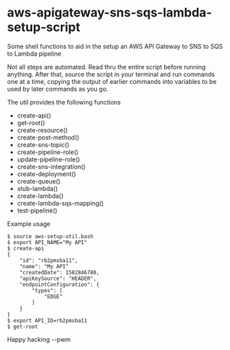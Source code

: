 # aws-apigateway-sns-sqs-lambda-setup-script

Some shell functions to aid in the setup an AWS API Gateway to SNS to SQS to Lambda pipeline

Not all steps are automated. Read thru the entire script before running
anything. After that, source the script in your terminal and run commands one
at a time, copying the output of earlier commands into variables to be used by
later commands as you go.

The util provides the following functions

* create-api()
* get-root()
* create-resource()
* create-post-method()
* create-sns-topic()
* create-pipeline-role()
* update-pipeline-role()
* create-sns-integration()
* create-deployment()
* create-queue()
* stub-lambda()
* create-lambda()
* create-lambda-sqs-mapping()
* test-pipeline()

Example usage

```
$ source aws-setup-util.bash
$ export API_NAME="My API"
$ create-api
{
    "id": "rb2pmsba11",
    "name": "My API"
    "createdDate": 1582846780,
    "apiKeySource": "HEADER",
    "endpointConfiguration": {
        "types": [
            "EDGE"
        ]
    }
}
$ export API_ID=rb2pmsba11
$ get-root
```

Happy hacking
--pwm
